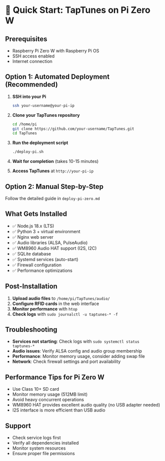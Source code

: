 # 🚀 Quick Start: TapTunes on Pi Zero W

## Prerequisites
- Raspberry Pi Zero W with Raspberry Pi OS
- SSH access enabled
- Internet connection

## Option 1: Automated Deployment (Recommended)

1. **SSH into your Pi**
   ```bash
   ssh your-username@your-pi-ip
   ```

2. **Clone your TapTunes repository**
   ```bash
   cd /home/pi
   git clone https://github.com/your-username/TapTunes.git
   cd TapTunes
   ```

3. **Run the deployment script**
   ```bash
   ./deploy-pi.sh
   ```

4. **Wait for completion** (takes 10-15 minutes)

5. **Access TapTunes** at `http://your-pi-ip`

## Option 2: Manual Step-by-Step

Follow the detailed guide in `deploy-pi-zero.md`

## What Gets Installed

- ✅ Node.js 18.x (LTS)
- ✅ Python 3 + virtual environment
- ✅ Nginx web server
- ✅ Audio libraries (ALSA, PulseAudio)
- ✅ WM8960 Audio HAT support (I2S, I2C)
- ✅ SQLite database
- ✅ Systemd services (auto-start)
- ✅ Firewall configuration
- ✅ Performance optimizations

## Post-Installation

1. **Upload audio files** to `/home/pi/TapTunes/audio/`
2. **Configure RFID cards** in the web interface
3. **Monitor performance** with `htop`
4. **Check logs** with `sudo journalctl -u taptunes-* -f`

## Troubleshooting

- **Services not starting**: Check logs with `sudo systemctl status taptunes-*`
- **Audio issues**: Verify ALSA config and audio group membership
- **Performance**: Monitor memory usage, consider adding swap file
- **Network**: Check firewall settings and port availability

## Performance Tips for Pi Zero W

- Use Class 10+ SD card
- Monitor memory usage (512MB limit)
- Avoid heavy concurrent operations
- WM8960 HAT provides excellent audio quality (no USB adapter needed)
- I2S interface is more efficient than USB audio

## Support

- Check service logs first
- Verify all dependencies installed
- Monitor system resources
- Ensure proper file permissions
